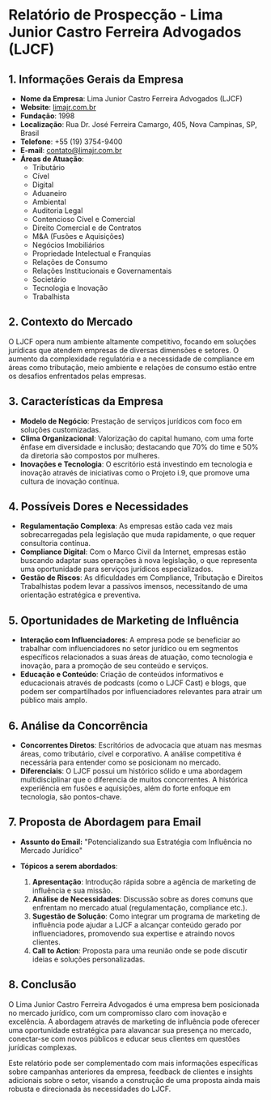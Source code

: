 # Relatório de Prospecção - Lima Junior Castro Ferreira Advogados (LJCF)

## 1. Informações Gerais da Empresa
- **Nome da Empresa**: Lima Junior Castro Ferreira Advogados (LJCF)
- **Website**: [limajr.com.br](http://www.limajr.com.br)
- **Fundação**: 1998
- **Localização**: Rua Dr. José Ferreira Camargo, 405, Nova Campinas, SP, Brasil
- **Telefone**: +55 (19) 3754-9400
- **E-mail**: contato@limajr.com.br
- **Áreas de Atuação**:
  - Tributário
  - Cível
  - Digital
  - Aduaneiro
  - Ambiental
  - Auditoria Legal
  - Contencioso Cível e Comercial
  - Direito Comercial e de Contratos
  - M&A (Fusões e Aquisições)
  - Negócios Imobiliários
  - Propriedade Intelectual e Franquias
  - Relações de Consumo
  - Relações Institucionais e Governamentais
  - Societário
  - Tecnologia e Inovação
  - Trabalhista

## 2. Contexto do Mercado
O LJCF opera num ambiente altamente competitivo, focando em soluções jurídicas que atendem empresas de diversas dimensões e setores. O aumento da complexidade regulatória e a necessidade de compliance em áreas como tributação, meio ambiente e relações de consumo estão entre os desafios enfrentados pelas empresas.

## 3. Características da Empresa
- **Modelo de Negócio**: Prestação de serviços jurídicos com foco em soluções customizadas.
- **Clima Organizacional**: Valorização do capital humano, com uma forte ênfase em diversidade e inclusão; destacando que 70% do time e 50% da diretoria são compostos por mulheres.
- **Inovações e Tecnologia**: O escritório está investindo em tecnologia e inovação através de iniciativas como o Projeto i.9, que promove uma cultura de inovação contínua.

## 4. Possíveis Dores e Necessidades
- **Regulamentação Complexa**: As empresas estão cada vez mais sobrecarregadas pela legislação que muda rapidamente, o que requer consultoria contínua.
- **Compliance Digital**: Com o Marco Civil da Internet, empresas estão buscando adaptar suas operações à nova legislação, o que representa uma oportunidade para serviços jurídicos especializados.
- **Gestão de Riscos**: As dificuldades em Compliance, Tributação e Direitos Trabalhistas podem levar a passivos imensos, necessitando de uma orientação estratégica e preventiva.

## 5. Oportunidades de Marketing de Influência
- **Interação com Influenciadores**: A empresa pode se beneficiar ao trabalhar com influenciadores no setor jurídico ou em segmentos específicos relacionados a suas áreas de atuação, como tecnologia e inovação, para a promoção de seu conteúdo e serviços.
- **Educação e Conteúdo**: Criação de conteúdos informativos e educacionais através de podcasts (como o LJCF Cast) e blogs, que podem ser compartilhados por influenciadores relevantes para atrair um público mais amplo.

## 6. Análise da Concorrência
- **Concorrentes Diretos**: Escritórios de advocacia que atuam nas mesmas áreas, como tributário, cível e corporativo. A análise competitiva é necessária para entender como se posicionam no mercado.
- **Diferenciais**: O LJCF possui um histórico sólido e uma abordagem multidisciplinar que o diferencia de muitos concorrentes. A histórica experiência em fusões e aquisições, além do forte enfoque em tecnologia, são pontos-chave.

## 7. Proposta de Abordagem para Email
- **Assunto do Email:** "Potencializando sua Estratégia com Influência no Mercado Jurídico"
  
- **Tópicos a serem abordados**:
  1. **Apresentação**: Introdução rápida sobre a agência de marketing de influência e sua missão.
  2. **Análise de Necessidades**: Discussão sobre as dores comuns que enfrentam no mercado atual (regulamentação, compliance etc.).
  3. **Sugestão de Solução**: Como integrar um programa de marketing de influência pode ajudar a LJCF a alcançar conteúdo gerado por influenciadores, promovendo sua expertise e atraindo novos clientes.
  4. **Call to Action**: Proposta para uma reunião onde se pode discutir ideias e soluções personalizadas.

## 8. Conclusão
O Lima Junior Castro Ferreira Advogados é uma empresa bem posicionada no mercado jurídico, com um compromisso claro com inovação e excelência. A abordagem através de marketing de influência pode oferecer uma oportunidade estratégica para alavancar sua presença no mercado, conectar-se com novos públicos e educar seus clientes em questões jurídicas complexas. 

Este relatório pode ser complementado com mais informações específicas sobre campanhas anteriores da empresa, feedback de clientes e insights adicionais sobre o setor, visando a construção de uma proposta ainda mais robusta e direcionada às necessidades do LJCF.